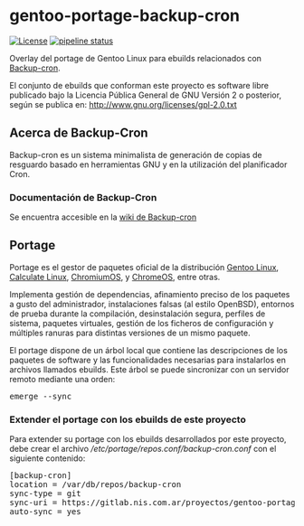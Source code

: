 # gentoo-portage-backup-cron

[![License](https://img.shields.io/:license-gpl-green.svg)](https://www.gnu.org/licenses/gpl-3.0.txt)
[![pipeline status](https://gitlab.nis.com.ar/proyectos/gentoo-portage-backup-cron/badges/master/pipeline.svg)](https://gitlab.nis.com.ar/proyectos/gentoo-portage-backup-cron/-/commits/master)


Overlay del portage de Gentoo Linux para ebuilds relacionados con [Backup-cron](https://gitlab.nis.com.ar/proyectos/gentoo-portage-backup-cron).

El conjunto de ebuilds que conforman este proyecto es software libre publicado 
bajo la Licencia Pública General de GNU Versión 2 o posterior, según se publica 
en: http://www.gnu.org/licenses/gpl-2.0.txt

## Acerca de Backup-Cron

Backup-cron es un sistema minimalista de generación de copias de resguardo basado 
en herramientas GNU y en la utilización del planificador Cron.

### Documentación de Backup-Cron

Se encuentra accesible en la [wiki de Backup-cron](https://gitlab.nis.com.ar/proyectos/backup-cron/-/wikis/home)

## Portage

Portage es el gestor de paquetes oficial de la distribución [Gentoo Linux](https://es.wikipedia.org/wiki/Gentoo_Linux), 
[Calculate Linux](https://en.wikipedia.org/wiki/Calculate_Linux), [ChromiumOS](https://en.wikipedia.org/wiki/ChromiumOS), 
y [ChromeOS](https://en.wikipedia.org/wiki/ChromeOS), entre otras.

Implementa gestión de dependencias, afinamiento preciso de los paquetes a gusto 
del administrador, instalaciones falsas (al estilo OpenBSD), entornos de prueba 
durante la compilación, desinstalación segura, perfiles de sistema, paquetes 
virtuales, gestión de los ficheros de configuración y múltiples ranuras para 
distintas versiones de un mismo paquete.

El portage dispone de un árbol local que contiene las descripciones de los paquetes 
de software y las funcionalidades necesarias para instalarlos en archivos llamados 
ebuilds. Este árbol se puede sincronizar con un servidor remoto mediante una orden:

<pre>
emerge --sync
</pre> 

### Extender el portage con los ebuilds de este proyecto

Para extender su portage con los ebuilds desarrollados por este proyecto, debe 
crear el archivo _/etc/portage/repos.conf/backup-cron.conf_ con el siguiente contenido:

<pre>
[backup-cron]
location = /var/db/repos/backup-cron
sync-type = git
sync-uri = https://gitlab.nis.com.ar/proyectos/gentoo-portage-backup-cron.git
auto-sync = yes
</pre>
